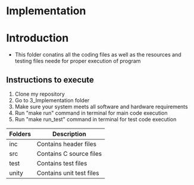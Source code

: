 # Implementation


# Introduction


- This folder conatins all the coding files as well as the resources and testing files neede for proper execution of program

## Instructions to execute

1.	Clone my repository
2.	Go to 3_Implementation folder
3.	Make sure your system meets all software and hardware requirements
4.	Run "make run" command in terminal for main code execution
5.	Run "make run_test" command in terminal for test code execution

| **Folders** | **Description**                                              |    
|-------------|--------------------------------------------------------------|
|  inc        |Contains header files                                         |
|  src        |Contains C source files                                       |
|  test       |Contains test files                                           | 
|  unity      |Contains unit test files                                      | 







